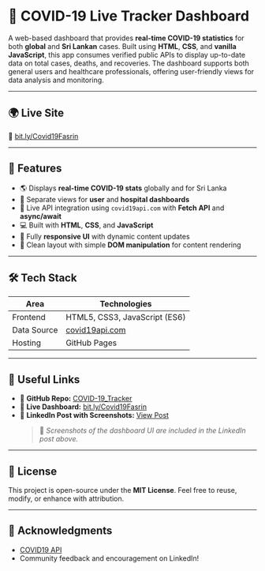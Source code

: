 # 🦠 COVID-19 Live Tracker Dashboard

A web-based dashboard that provides **real-time COVID-19 statistics** for both **global** and **Sri Lankan** cases. Built using **HTML**, **CSS**, and **vanilla JavaScript**, this app consumes verified public APIs to display up-to-date data on total cases, deaths, and recoveries. The dashboard supports both general users and healthcare professionals, offering user-friendly views for data analysis and monitoring.

---

## 🌍 Live Site

🔗 [bit.ly/Covid19Fasrin](http://bit.ly/Covid19Fasrin)

---

## 📌 Features

- 🌎 Displays **real-time COVID-19 stats** globally and for Sri Lanka
- 🏥 Separate views for **user** and **hospital dashboards**
- 🔄 Live API integration using `covid19api.com` with **Fetch API** and **async/await**
- 💻 Built with **HTML**, **CSS**, and **JavaScript**
- 📱 Fully **responsive UI** with dynamic content updates
- 🧠 Clean layout with simple **DOM manipulation** for content rendering

---

## 🛠️ Tech Stack

| Area        | Technologies                 |
|-------------|------------------------------|
| Frontend    | HTML5, CSS3, JavaScript (ES6) |
| Data Source | [covid19api.com](https://covid19api.com) |
| Hosting     | GitHub Pages                 |

---

## 🔗 Useful Links

- 🔗 **GitHub Repo:** [COVID-19_Tracker](https://github.com/fasrinaleem/COVID-19_Tracker)  
- 🔗 **Live Dashboard:** [bit.ly/Covid19Fasrin](http://bit.ly/Covid19Fasrin)  
- 🔗 **LinkedIn Post with Screenshots:** [View Post](https://www.linkedin.com/posts/fasrinaleem_covid19-covidsrilanka-coronavirus-activity-6648096413697826816-c1sQ)  
  > 📸 *Screenshots of the dashboard UI are included in the LinkedIn post above.*

---

## 📄 License

This project is open-source under the **MIT License**. Feel free to reuse, modify, or enhance with attribution.

---

## 🙌 Acknowledgments

- [COVID19 API](https://covid19api.com/)
- Community feedback and encouragement on LinkedIn!
